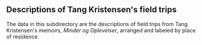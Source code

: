 ## Descriptions of Tang Kristensen's field trips

The data in this subdirectory are the descriptions of field trips from Tang Kristensen's memoirs, _Minder og Oplevelser_, arranged and labeled by place of residence.